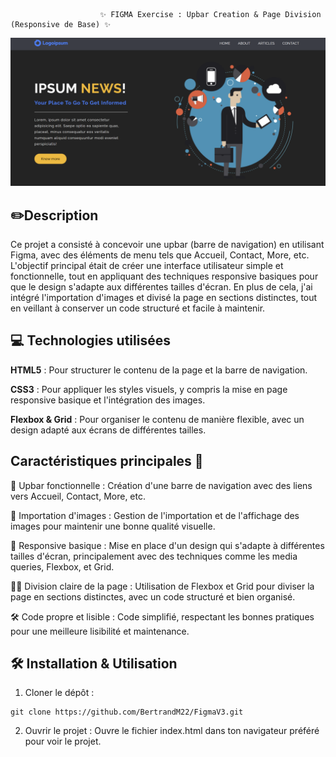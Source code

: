                         ✨ FIGMA Exercise : Upbar Creation & Page Division (Responsive de Base) ✨



![preview](assets/preview.png)





 ## ✏️Description
Ce projet a consisté à concevoir une upbar (barre de navigation) en utilisant Figma, avec des éléments de menu tels que Accueil, Contact, More, etc. L'objectif principal était de créer une interface utilisateur simple et fonctionnelle, tout en appliquant des techniques responsive basiques pour que le design s'adapte aux différentes tailles d'écran. En plus de cela, j'ai intégré l'importation d'images et divisé la page en sections distinctes, tout en veillant à conserver un code structuré et facile à maintenir.

## 💻 Technologies utilisées
**HTML5** : Pour structurer le contenu de la page et la barre de navigation.

**CSS3** : Pour appliquer les styles visuels, y compris la mise en page responsive basique et l'intégration des images.

**Flexbox & Grid** : Pour organiser le contenu de manière flexible, avec un design adapté aux écrans de différentes tailles.

## Caractéristiques principales 🚀

  🎯 Upbar fonctionnelle : 
Création d'une barre de navigation avec des liens vers Accueil, Contact, More, etc.

 🎨 Importation d'images : 
Gestion de l'importation et de l'affichage des images pour maintenir une bonne qualité visuelle.

 📱 Responsive basique : 
Mise en place d'un design qui s'adapte à différentes tailles d'écran, principalement avec des techniques comme les media queries, Flexbox, et Grid.

 🧑‍🏫 Division claire de la page : 
Utilisation de Flexbox et Grid pour diviser la page en sections distinctes, avec un code structuré et bien organisé.

 🛠️ Code propre et lisible : 
Code simplifié, respectant les bonnes pratiques pour une meilleure lisibilité et maintenance.


## 🛠️ Installation & Utilisation
1. Cloner le dépôt :
```
git clone https://github.com/BertrandM22/FigmaV3.git
```

2. Ouvrir le projet : Ouvre le fichier index.html dans ton navigateur préféré pour voir le projet.

